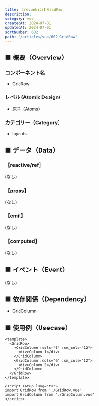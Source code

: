 ```yaml
---
title: 【revuekitz】GridRow
description:
category: vue
createdAt: 2024-07-01
updatedAt: 2024-07-01
sortNumber: 602
path: "/articles/vue/602_GridRow"
---
```


## ■ 概要（Overview）
### コンポーネント名
- GridRow

### レベル (Atomic Design)
- 原子（Atoms）

### カテゴリー（Category）
- layouts

## ■ データ（Data）

### 【reactive/ref】
(なし)

### 【props】
(なし)

### 【emit】
(なし)

### 【computed】
(なし)

## ■ イベント（Event）
(なし)

## ■ 依存関係（Dependency）
- GridColumn

## ■ 使用例（Usecase）
```vue
<template>
  <GridRow>
    <GridColumn :cols="6" :sm_cols="12">
      <div>Column 1</div>
    </GridColumn>
    <GridColumn :cols="6" :sm_cols="12">
      <div>Column 2</div>
    </GridColumn>
  </GridRow>
</template>

<script setup lang="ts">
import GridRow from './GridRow.vue'
import GridColumn from './GridColumn.vue'
</script>
```
